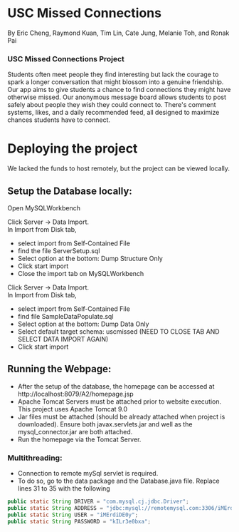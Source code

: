 # USC Missed Connections
By Eric Cheng, Raymond Kuan, Tim Lin, Cate Jung, Melanie Toh, and Ronak Pai

### USC Missed Connections Project
Students often meet people they find interesting but lack the courage to spark a longer conversation that might blossom into a genuine friendship. Our app aims to give students a chance to find connections they might have otherwise missed. Our anonymous message board allows students to post safely about people they wish they could connect to. There's comment systems, likes, and a daily recommended feed, all designed to maximize chances students have to connect.



# Deploying the project
We lacked the funds to host remotely, but the project can be viewed locally.

## Setup the Database locally:

Open MySQLWorkbench

Click Server -> Data Import.   
In Import from Disk tab,  
 - select import from Self-Contained File
 - find the file ServerSetup.sql
 - Select option at the bottom: Dump Structure Only
 - Click start import
 - Close the import tab on MySQLWorkbench

Click Server -> Data Import.   
In Import from Disk tab,  
 - select import from Self-Contained File
 - find file SampleDataPopulate.sql
 - Select option at the bottom: Dump Data Only
 - Select default target schema: uscmissed (NEED TO CLOSE TAB AND SELECT DATA IMPORT AGAIN)
 - Click start import



## Running the Webpage:
- After the setup of the database, the homepage can be accessed at http://localhost:8079/A2/homepage.jsp
- Apache Tomcat Servers must be attached prior to website execution. This project uses Apache Tomcat 9.0 
- Jar files must be attached (should be already attached when project is downloaded). Ensure both javax.servlets.jar and well as the mysql_connector.jar are both attached.
- Run the homepage via the Tomcat Server.


### Multithreading:
- Connection to remote mySql servlet is required.    
- To do so, go to the data package and the Database.java file. Replace lines 31 to 35 with the following
```java
public static String DRIVER = "com.mysql.cj.jdbc.Driver";
public static String ADDRESS = "jdbc:mysql://remotemysql.com:3306/iMErdiDE0y";
public static String USER = "iMErdiDE0y";
public static String PASSWORD = "kILr3e0bxa";
 ```
